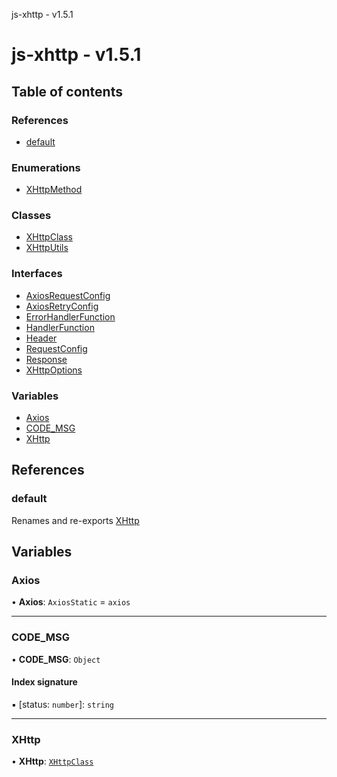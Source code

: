 js-xhttp - v1.5.1

# js-xhttp - v1.5.1

## Table of contents

### References

- [default](README.md#default)

### Enumerations

- [XHttpMethod](enums/XHttpMethod.md)

### Classes

- [XHttpClass](classes/XHttpClass.md)
- [XHttpUtils](classes/XHttpUtils.md)

### Interfaces

- [AxiosRequestConfig](interfaces/AxiosRequestConfig.md)
- [AxiosRetryConfig](interfaces/AxiosRetryConfig.md)
- [ErrorHandlerFunction](interfaces/ErrorHandlerFunction.md)
- [HandlerFunction](interfaces/HandlerFunction.md)
- [Header](interfaces/Header.md)
- [RequestConfig](interfaces/RequestConfig.md)
- [Response](interfaces/Response.md)
- [XHttpOptions](interfaces/XHttpOptions.md)

### Variables

- [Axios](README.md#axios)
- [CODE\_MSG](README.md#code_msg)
- [XHttp](README.md#xhttp)

## References

### default

Renames and re-exports [XHttp](README.md#xhttp)

## Variables

### Axios

• **Axios**: `AxiosStatic` = `axios`

___

### CODE\_MSG

• **CODE\_MSG**: `Object`

#### Index signature

▪ [status: `number`]: `string`

___

### XHttp

• **XHttp**: [`XHttpClass`](classes/XHttpClass.md)
